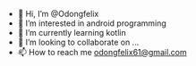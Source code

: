 - 👋 Hi, I’m @Odongfelix
- 👀 I’m interested in android programming 
- 🌱 I’m currently learning kotlin
- 💞️ I’m looking to collaborate on ...
- 📫 How to reach me odongfelix61@gmail.com

<!---
Odongfelix/Odongfelix is a ✨ special ✨ repository because its `README.md` (this file) appears on your GitHub profile.
You can click the Preview link to take a look at your changes.
--->
